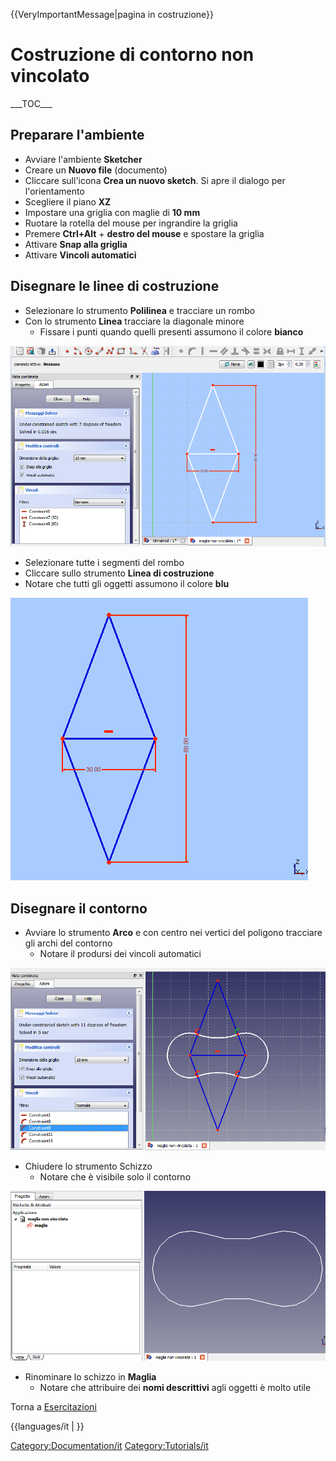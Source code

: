 
{{VeryImportantMessage|pagina in costruzione}}

# Costruzione di contorno non vincolato 

\_\_\_TOC\_\_\_

## Preparare l\'ambiente 

-   Avviare l\'ambiente **Sketcher**
-   Creare un **Nuovo file** (documento)
-   Cliccare sull\'icona **Crea un nuovo sketch**. Si apre il dialogo per l\'orientamento
-   Scegliere il piano **XZ**
-   Impostare una griglia con maglie di **10 mm**
-   Ruotare la rotella del mouse per ingrandire la griglia
-   Premere **Ctrl+Alt** + **destro del mouse** e spostare la griglia
-   Attivare **Snap alla griglia**
-   Attivare **Vincoli automatici**

## Disegnare le linee di costruzione 

-   Selezionare lo strumento **Polilinea** e tracciare un rombo
-   Con lo strumento **Linea** tracciare la diagonale minore
    -   Fissare i punti quando quelli presenti assumono il colore **bianco**

![Rombo base](images/Rombo.png )

-   Selezionare tutte i segmenti del rombo
-   Cliccare sullo strumento **Linea di costruzione**
-   Notare che tutti gli oggetti assumono il colore **blu**

![Rombo linea di Costruzione](images/RomboCostruzione.png )

## Disegnare il contorno 

-   Avviare lo strumento **Arco** e con centro nei vertici del poligono tracciare gli archi del contorno
    -   Notare il prodursi dei vincoli automatici

![Sagoma della Maglia](images/SagomaMaglia.png )

-   Chiudere lo strumento Schizzo
    -   Notare che è visibile solo il contorno

![Contorno Finito](images/ContornoFinito.png )

-   Rinominare lo schizzo in **Maglia**
    -   Notare che attribuire dei **nomi descrittivi** agli oggetti è molto utile

Torna a [Esercitazioni](Esercitazioni.md)


{{languages/it | }}

[Category:Documentation/it](Category:Documentation/it.md) [Category:Tutorials/it](Category:Tutorials/it.md)

